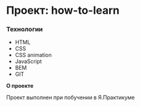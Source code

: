 # Проект: how-to-learn

### Технологии

- HTML
- CSS
- CSS animation
- JavaScript
- BEM
- GIT

**О проекте**

Проект выполнен при побучении в Я.Практикуме
